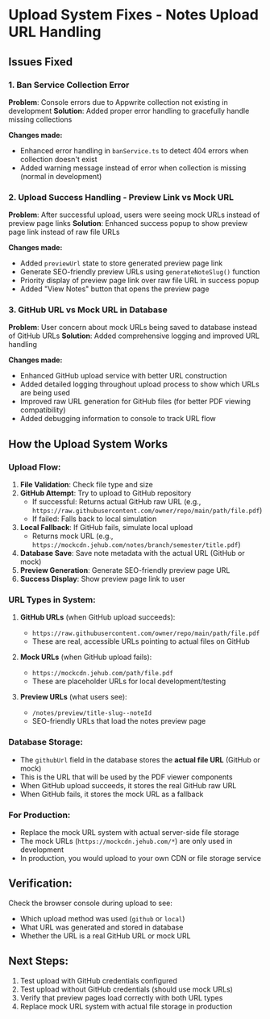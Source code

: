 # Upload System Fixes - Notes Upload URL Handling

## Issues Fixed

### 1. Ban Service Collection Error
**Problem**: Console errors due to Appwrite collection not existing in development
**Solution**: Added proper error handling to gracefully handle missing collections

**Changes made:**
- Enhanced error handling in `banService.ts` to detect 404 errors when collection doesn't exist
- Added warning message instead of error when collection is missing (normal in development)

### 2. Upload Success Handling - Preview Link vs Mock URL
**Problem**: After successful upload, users were seeing mock URLs instead of preview page links
**Solution**: Enhanced success popup to show preview page link instead of raw file URLs

**Changes made:**
- Added `previewUrl` state to store generated preview page link
- Generate SEO-friendly preview URLs using `generateNoteSlug()` function
- Priority display of preview page link over raw file URL in success popup
- Added "View Notes" button that opens the preview page

### 3. GitHub URL vs Mock URL in Database
**Problem**: User concern about mock URLs being saved to database instead of GitHub URLs
**Solution**: Added comprehensive logging and improved URL handling

**Changes made:**
- Enhanced GitHub upload service with better URL construction
- Added detailed logging throughout upload process to show which URLs are being used
- Improved raw URL generation for GitHub files (for better PDF viewing compatibility)
- Added debugging information to console to track URL flow

## How the Upload System Works

### Upload Flow:
1. **File Validation**: Check file type and size
2. **GitHub Attempt**: Try to upload to GitHub repository
   - If successful: Returns actual GitHub raw URL (e.g., `https://raw.githubusercontent.com/owner/repo/main/path/file.pdf`)
   - If failed: Falls back to local simulation
3. **Local Fallback**: If GitHub fails, simulate local upload
   - Returns mock URL (e.g., `https://mockcdn.jehub.com/notes/branch/semester/title.pdf`)
4. **Database Save**: Save note metadata with the actual URL (GitHub or mock)
5. **Preview Generation**: Generate SEO-friendly preview page URL
6. **Success Display**: Show preview page link to user

### URL Types in System:

1. **GitHub URLs** (when GitHub upload succeeds):
   - `https://raw.githubusercontent.com/owner/repo/main/path/file.pdf`
   - These are real, accessible URLs pointing to actual files on GitHub

2. **Mock URLs** (when GitHub upload fails):
   - `https://mockcdn.jehub.com/path/file.pdf`
   - These are placeholder URLs for local development/testing

3. **Preview URLs** (what users see):
   - `/notes/preview/title-slug--noteId`
   - SEO-friendly URLs that load the notes preview page

### Database Storage:
- The `githubUrl` field in the database stores the **actual file URL** (GitHub or mock)
- This is the URL that will be used by the PDF viewer components
- When GitHub upload succeeds, it stores the real GitHub raw URL
- When GitHub fails, it stores the mock URL as a fallback

### For Production:
- Replace the mock URL system with actual server-side file storage
- The mock URLs (`https://mockcdn.jehub.com/*`) are only used in development
- In production, you would upload to your own CDN or file storage service

## Verification:
Check the browser console during upload to see:
- Which upload method was used (`github` or `local`)
- What URL was generated and stored in database
- Whether the URL is a real GitHub URL or mock URL

## Next Steps:
1. Test upload with GitHub credentials configured
2. Test upload without GitHub credentials (should use mock URLs)
3. Verify that preview pages load correctly with both URL types
4. Replace mock URL system with actual file storage in production
